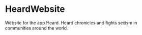 # HeardWebsite
Website for the app Heard. Heard chronicles and fights sexism in communities around the world.
